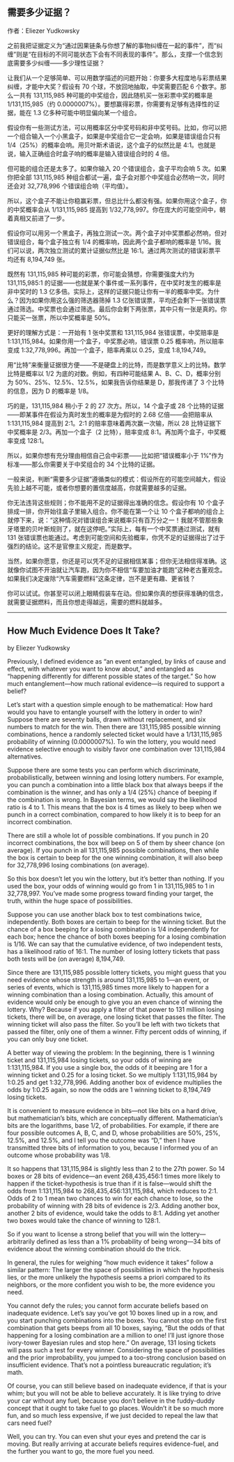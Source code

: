 ## 需要多少证据？

作者：Eliezer Yudkowsky

之前我把证据定义为“通过因果链条与你想了解的事物纠缠在一起的事件”，而“纠缠”则是“在目标的不同可能状态下会有不同表现的事件”。那么，支撑一个信念到底需要多少纠缠——多少理性证据？

让我们从一个足够简单、可以用数学描述的问题开始：你要多大程度地与彩票结果纠缠，才能中大奖？假设有 70 个球，不放回地抽取，中奖需要匹配 6 个数字。那么一共有 131,115,985 种可能的中奖组合，因此随机买一张彩票中奖的概率是 1/131,115,985（约 0.0000007%）。要想赢得彩票，你需要有足够有选择性的证据，能在 1.3 亿多种可能中明显偏向某一个组合。

假设你有一些测试方法，可以用概率区分中奖号码和非中奖号码。比如，你可以把一个组合输入一个小黑盒子，如果是中奖组合它一定会响，如果是错误组合只有 1/4（25%）的概率会响。用贝叶斯术语说，这个盒子的似然比是 4:1。也就是说，输入正确组合时盒子响的概率是输入错误组合时的 4 倍。

但可能的组合还是太多了。如果你输入 20 个错误组合，盒子平均会响 5 次。如果你把全部 131,115,985 种组合都试一遍，盒子会对那个中奖组合必然响一次，同时还会对 32,778,996 个错误组合响（平均值）。

所以，这个盒子不能让你稳赢彩票，但总比什么都没有强。如果你用这个盒子，你的中奖概率会从 1/131,115,985 提高到 1/32,778,997。你在庞大的可能空间中，朝着真相又前进了一步。

假设你可以用另一个黑盒子，再独立测试一次。两个盒子对中奖票都必然响，但对错误组合，每个盒子独立有 1/4 的概率响，因此两个盒子都响的概率是 1/16。我们可以说，两次独立测试的累计证据似然比是 16:1。通过两次测试的错误彩票平均还有 8,194,749 张。

既然有 131,115,985 种可能的彩票，你可能会猜想，你需要强度大约为 131,115,985:1 的证据——也就是某个事件或一系列事件，在中奖时发生的概率是非中奖时的 1.3 亿多倍。实际上，这样的证据只能让你有一半的概率中奖。为什么？因为如果你用这么强的筛选器筛掉 1.3 亿张错误票，平均还会剩下一张错误票通过筛选。中奖票也会通过筛选。最后你会剩下两张票，其中只有一张是真的。你只能买一张票，所以中奖概率是 50%。

更好的理解方式是：一开始有 1 张中奖票和 131,115,984 张错误票，中奖赔率是 1:131,115,984。如果你用一个盒子，中奖票必响，错误票 0.25 概率响，所以赔率变成 1:32,778,996。再加一个盒子，赔率再乘以 0.25，变成 1:8,194,749。

用“比特”来衡量证据很方便——不是硬盘上的比特，而是数学意义上的比特。数学比特是概率以 1/2 为底的对数。例如，有四种可能结果 A、B、C、D，概率分别为 50%、25%、12.5%、12.5%，如果我告诉你结果是 D，那我传递了 3 个比特的信息，因为 D 的概率是 1/8。

巧的是，131,115,984 稍小于 2 的 27 次方。所以，14 个盒子或 28 个比特的证据——即某事件在假设为真时发生的概率是为假时的 2.68 亿倍——会把赔率从 1:131,115,984 提高到 2:1。2:1 的赔率意味着两次赢一次输，所以 28 比特证据下中奖概率是 2/3。再加一个盒子（2 比特），赔率变成 8:1。再加两个盒子，中奖概率变成 128:1。

所以，如果你想有充分理由相信自己会中彩票——比如把“错误概率小于 1%”作为标准——那么你需要关于中奖组合的 34 个比特的证据。

一般来说，判断“需要多少证据”遵循类似的模式：假设所在的可能空间越大，假设先验上越不可能，或者你想要的置信度越高，你就需要越多的证据。

你无法违背这些规则；你不能用不足的证据得出准确的信念。假设你有 10 个盒子排成一排，你开始往盒子里输入组合。你不能在第一个让 10 个盒子都响的组合上就停下来，说：“这种情况对错误组合来说概率只有百万分之一！我就不管那些象牙塔里的贝叶斯规则了，就在这停吧。”实际上，每有一个中奖票通过测试，就有 131 张错误票也能通过。考虑到可能空间和先验概率，你凭不足的证据得出了过于强烈的结论。这不是官僚主义规定，而是数学。

当然，如果你愿意，你还是可以凭不足的证据相信某事；但你无法相信得准确。这就像你试图不开油就让汽车跑，因为你不相信“车要加油才能跑”这种老古董观念。如果我们决定废除“汽车需要燃料”这条定律，岂不是更有趣、更省钱？

你可以试试。你甚至可以闭上眼睛假装车在动。但如果你真的想获得准确的信念，就需要证据燃料，而且你想走得越远，需要的燃料就越多。

---

## How Much Evidence Does It Take?

by Eliezer Yudkowsky

Previously, I defined evidence as “an event entangled, by links of cause and effect, with whatever you want to know about,” and entangled as “happening differently for different possible states of the target.” So how much entanglement—how much rational evidence—is required to support a belief?

Let’s start with a question simple enough to be mathematical: How hard would you have to entangle yourself with the lottery in order to win? Suppose there are seventy balls, drawn without replacement, and six numbers to match for the win. Then there are 131,115,985 possible winning combinations, hence a randomly selected ticket would have a 1/131,115,985 probability of winning (0.0000007%). To win the lottery, you would need evidence selective enough to visibly favor one combination over 131,115,984 alternatives.

Suppose there are some tests you can perform which discriminate, probabilistically, between winning and losing lottery numbers. For example, you can punch a combination into a little black box that always beeps if the combination is the winner, and has only a 1/4 (25%) chance of beeping if the combination is wrong. In Bayesian terms, we would say the likelihood ratio is 4 to 1. This means that the box is 4 times as likely to beep when we punch in a correct combination, compared to how likely it is to beep for an incorrect combination.

There are still a whole lot of possible combinations. If you punch in 20 incorrect combinations, the box will beep on 5 of them by sheer chance (on average). If you punch in all 131,115,985 possible combinations, then while the box is certain to beep for the one winning combination, it will also beep for 32,778,996 losing combinations (on average).

So this box doesn’t let you win the lottery, but it’s better than nothing. If you used the box, your odds of winning would go from 1 in 131,115,985 to 1 in 32,778,997. You’ve made some progress toward finding your target, the truth, within the huge space of possibilities.

Suppose you can use another black box to test combinations twice, independently. Both boxes are certain to beep for the winning ticket. But the chance of a box beeping for a losing combination is 1/4 independently for each box; hence the chance of both boxes beeping for a losing combination is 1/16. We can say that the cumulative evidence, of two independent tests, has a likelihood ratio of 16:1. The number of losing lottery tickets that pass both tests will be (on average) 8,194,749.

Since there are 131,115,985 possible lottery tickets, you might guess that you need evidence whose strength is around 131,115,985 to 1—an event, or series of events, which is 131,115,985 times more likely to happen for a winning combination than a losing combination. Actually, this amount of evidence would only be enough to give you an even chance of winning the lottery. Why? Because if you apply a filter of that power to 131 million losing tickets, there will be, on average, one losing ticket that passes the filter. The winning ticket will also pass the filter. So you’ll be left with two tickets that passed the filter, only one of them a winner. Fifty percent odds of winning, if you can only buy one ticket.

A better way of viewing the problem: In the beginning, there is 1 winning ticket and 131,115,984 losing tickets, so your odds of winning are 1:131,115,984. If you use a single box, the odds of it beeping are 1 for a winning ticket and 0.25 for a losing ticket. So we multiply 1:131,115,984 by 1:0.25 and get 1:32,778,996. Adding another box of evidence multiplies the odds by 1:0.25 again, so now the odds are 1 winning ticket to 8,194,749 losing tickets.

It is convenient to measure evidence in bits—not like bits on a hard drive, but mathematician’s bits, which are conceptually different. Mathematician’s bits are the logarithms, base 1/2, of probabilities. For example, if there are four possible outcomes A, B, C, and D, whose probabilities are 50%, 25%, 12.5%, and 12.5%, and I tell you the outcome was “D,” then I have transmitted three bits of information to you, because I informed you of an outcome whose probability was 1/8.

It so happens that 131,115,984 is slightly less than 2 to the 27th power. So 14 boxes or 28 bits of evidence—an event 268,435,456:1 times more likely to happen if the ticket-hypothesis is true than if it is false—would shift the odds from 1:131,115,984 to 268,435,456:131,115,984, which reduces to 2:1. Odds of 2 to 1 mean two chances to win for each chance to lose, so the probability of winning with 28 bits of evidence is 2/3. Adding another box, another 2 bits of evidence, would take the odds to 8:1. Adding yet another two boxes would take the chance of winning to 128:1.

So if you want to license a strong belief that you will win the lottery—arbitrarily defined as less than a 1% probability of being wrong—34 bits of evidence about the winning combination should do the trick.

In general, the rules for weighing “how much evidence it takes” follow a similar pattern: The larger the space of possibilities in which the hypothesis lies, or the more unlikely the hypothesis seems a priori compared to its neighbors, or the more confident you wish to be, the more evidence you need.

You cannot defy the rules; you cannot form accurate beliefs based on inadequate evidence. Let’s say you’ve got 10 boxes lined up in a row, and you start punching combinations into the boxes. You cannot stop on the first combination that gets beeps from all 10 boxes, saying, “But the odds of that happening for a losing combination are a million to one! I’ll just ignore those ivory-tower Bayesian rules and stop here.” On average, 131 losing tickets will pass such a test for every winner. Considering the space of possibilities and the prior improbability, you jumped to a too-strong conclusion based on insufficient evidence. That’s not a pointless bureaucratic regulation; it’s math.

Of course, you can still believe based on inadequate evidence, if that is your whim; but you will not be able to believe accurately. It is like trying to drive your car without any fuel, because you don’t believe in the fuddy-duddy concept that it ought to take fuel to go places. Wouldn’t it be so much more fun, and so much less expensive, if we just decided to repeal the law that cars need fuel?

Well, you can try. You can even shut your eyes and pretend the car is moving. But really arriving at accurate beliefs requires evidence-fuel, and the further you want to go, the more fuel you need.